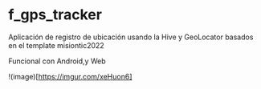 # f_gps_tracker

Aplicación de registro de ubicación usando la Hive y GeoLocator basados en el template misiontic2022


Funcional con Android,y Web

!(image)[https://imgur.com/xeHuon6]

